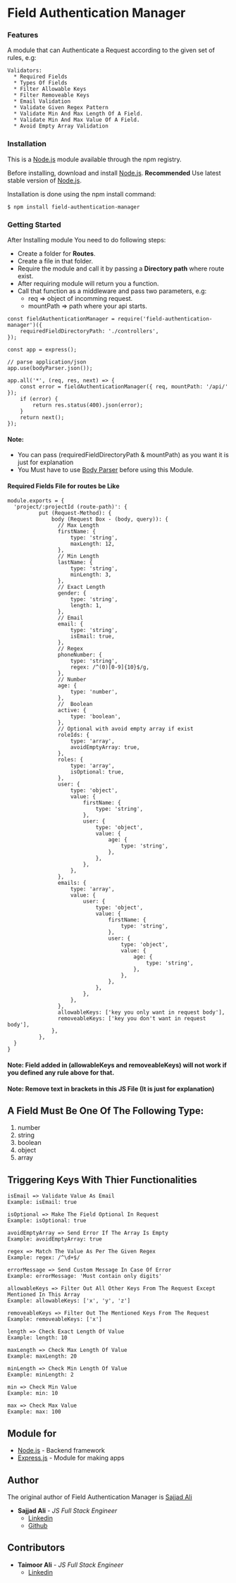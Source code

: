 # **Field Authentication Manager**

### Features
A module that can Authenticate a Request according to the given set of rules, e.g:
```
Validators:
  * Required Fields
  * Types Of Fields
  * Filter Allowable Keys
  * Filter Removeable Keys 
  * Email Validation
  * Validate Given Regex Pattern
  * Validate Min And Max Length Of A Field.
  * Validate Min And Max Value Of A Field.
  * Avoid Empty Array Validation
```

### Installation
This is a [Node.js](https://nodejs.org/en/) module available through the npm registry.

Before installing, download and install [Node.js](https://nodejs.org/en/).
**Recommended** Use latest stable version of [Node.js](https://nodejs.org/en/).

Installation is done using the npm install command:
```
$ npm install field-authentication-manager
```

### Getting Started
After Installing module You need to do following steps:

* Create a folder for **Routes**.
* Create a file in that folder.
* Require the module and call it by passing a **Directory path** where route exist.
* After requiring module will return you a function.
* Call that function as a middleware and pass two parameters, e.g:
  * req => object of incomming request.
  * mountPath => path where your api starts.

```
const fieldAuthenticationManager = require('field-authentication-manager')({
	requiredFieldDirectoryPath: './controllers',
});

const app = express();

// parse application/json
app.use(bodyParser.json());

app.all('*', (req, res, next) => {
    const error = fieldAuthenticationManager({ req, mountPath: '/api/' });
    if (error) {
        return res.status(400).json(error);
    }
    return next();
});
```
#### **Note:** 
* You can pass (requiredFieldDirectoryPath & mountPath) as you want it is just for explanation
* You Must have to use [Body Parser](https://www.npmjs.com/package/body-parser) before using this Module.

#### Required Fields File for routes be Like
```
module.exports = {
  'project/:projectId (route-path)': {
          put (Request-Method): {
              body (Request Box - (body, query)): {
                // Max Length
                firstName: {
                    type: 'string',
                    maxLength: 12,
                },
                // Min Length
                lastName: {
                    type: 'string',
                    minLength: 3,
                },
                // Exact Length
                gender: {
                    type: 'string',
                    length: 1,
                },
                // Email
                email: {
                    type: 'string',
                    isEmail: true,
                },
                // Regex
                phoneNumber: {
                    type: 'string',
                    regex: /^(0)[0-9]{10}$/g,
                },
                // Number
                age: {
                    type: 'number',
                },
                //  Boolean
                active: {
                    type: 'boolean',
                },
                // Optional with avoid empty array if exist
                roleIds: {
                    type: 'array',
                    avoidEmptyArray: true,
                },
                roles: {
                    type: 'array',
                    isOptional: true,
                },
                user: {
                    type: 'object',
                    value: {
                        firstName: {
                            type: 'string',
                        },
                        user: {
                            type: 'object',
                            value: {
                                age: {
                                    type: 'string',
                                },
                            },
                        },
                    },
                },
                emails: {
                    type: 'array',
                    value: {
                        user: {
                            type: 'object',
                            value: {
                                firstName: {
                                    type: 'string',
                                },
                                user: {
                                    type: 'object',
                                    value: {
                                        age: {
                                            type: 'string',
                                        },
                                    },
                                },
                            },
                        },
                    },
                },
                allowableKeys: ['key you only want in request body'],
                removeableKeys: ['key you don't want in request body'],
              },
          },
  }
}
```
#### **Note:** Field added in (allowableKeys and removeableKeys) will not work if you defined any rule above for that.
#### **Note:** Remove text in brackets in this JS File (It is just for explanation)

## A Field Must Be One Of The Following Type:
1. number
2. string
3. boolean
4. object 
5. array
## Triggering Keys With Thier Functionalities
```
isEmail => Validate Value As Email
Example: isEmail: true

isOptional => Make The Field Optional In Request
Example: isOptional: true

avoidEmptyArray => Send Error If The Array Is Empty
Example: avoidEmptyArray: true

regex => Match The Value As Per The Given Regex
Example: regex: /^\d+$/

errorMessage => Send Custom Message In Case Of Error
Example: errorMessage: 'Must contain only digits'

allowableKeys => Filter Out All Other Keys From The Request Except Mentioned In This Array
Example: allowableKeys: ['x', 'y', 'z']

removeableKeys => Filter Out The Mentioned Keys From The Request
Example: removeableKeys: ['x']

length => Check Exact Length Of Value
Example: length: 10

maxLength => Check Max Length Of Value
Example: maxLength: 20

minLength => Check Min Length Of Value
Example: minLength: 2

min => Check Min Value
Example: min: 10

max => Check Max Value
Example: max: 100
```

## Module for
* [Node.js](https://nodejs.org/en/) - Backend framework
* [Express.js](https://expressjs.com/) - Module for making apps

## Author
The original author of Field Authentication Manager is [Sajjad Ali](https://github.com/isajjadali)
* **Sajjad Ali** - *JS Full Stack Engineer* 
  - [Linkedin](https://www.linkedin.com/in/iamsajjadali)
  - [Github](http://isajjadali.github.io)

## Contributors
* **Taimoor Ali** - *JS Full Stack Engineer* 
  - [Linkedin](https://www.linkedin.com/in/taimoor-ali-3b4674bb)
